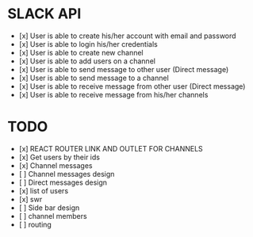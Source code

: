 # SLACK API

-    [x] User is able to create his/her account with email and password
-    [x] User is able to login his/her credentials
-    [x] User is able to create new channel
-    [x] User is able to add users on a channel
-    [x] User is able to send message to other user (Direct message)
-    [x] User is able to send message to a channel
-    [x] User is able to receive message from other user (Direct message)
-    [x] User is able to receive message from his/her channels

# TODO

-    [x] REACT ROUTER LINK AND OUTLET FOR CHANNELS
-    [x] Get users by their ids
-    [x] Channel messages
-    [ ] Channel messages design
-    [ ] Direct messages design
-    [x] list of users
-    [x] swr
-    [ ] Side bar design
-    [ ] channel members
-    [ ] routing
